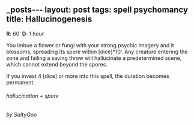 _posts---
layout: post
tags: spell psychomancy
title: Hallucinogenesis
---
**R**: 60’		**D**: 1 hour

You imbue a flower or fungi with your strong psychic imagery and it blossoms, spreading its spore within [dice]*10’. Any creature entering the zone and failing a saving throw will hallucinate a predetermined scene, which cannot extend beyond the spores.

If you invest 4 [dice] or more into this spell, the duration becomes permanent.

###### hallucination + spore
###### by SaltyGoo
